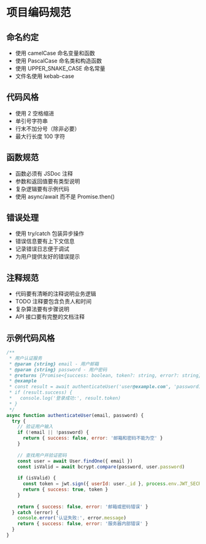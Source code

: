 # 项目编码规范

## 命名约定
- 使用 camelCase 命名变量和函数
- 使用 PascalCase 命名类和构造函数
- 使用 UPPER_SNAKE_CASE 命名常量
- 文件名使用 kebab-case

## 代码风格
- 使用 2 空格缩进
- 单引号字符串
- 行末不加分号（除非必要）
- 最大行长度 100 字符

## 函数规范
- 函数必须有 JSDoc 注释
- 参数和返回值要有类型说明
- 复杂逻辑要有示例代码
- 使用 async/await 而不是 Promise.then()

## 错误处理
- 使用 try/catch 包装异步操作
- 错误信息要有上下文信息
- 记录错误日志便于调试
- 为用户提供友好的错误提示

## 注释规范
- 代码要有清晰的注释说明业务逻辑
- TODO 注释要包含负责人和时间
- 复杂算法要有步骤说明
- API 接口要有完整的文档注释

## 示例代码风格
```javascript
/**
 * 用户认证服务
 * @param {string} email - 用户邮箱
 * @param {string} password - 用户密码
 * @returns {Promise<{success: boolean, token?: string, error?: string}>}
 * @example
 * const result = await authenticateUser('user@example.com', 'password123')
 * if (result.success) {
 *   console.log('登录成功:', result.token)
 * }
 */
async function authenticateUser(email, password) {
  try {
    // 验证用户输入
    if (!email || !password) {
      return { success: false, error: '邮箱和密码不能为空' }
    }
    
    // 查找用户并验证密码
    const user = await User.findOne({ email })
    const isValid = await bcrypt.compare(password, user.password)
    
    if (isValid) {
      const token = jwt.sign({ userId: user._id }, process.env.JWT_SECRET)
      return { success: true, token }
    }
    
    return { success: false, error: '邮箱或密码错误' }
  } catch (error) {
    console.error('认证失败:', error.message)
    return { success: false, error: '服务器内部错误' }
  }
}
```
